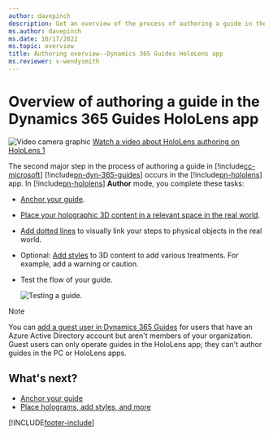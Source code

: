 ```yaml
---
author: davepinch
description: Get an overview of the process of authoring a guide in the Microsoft Dynamics 365 Guides HoloLens app.
ms.author: davepinch
ms.date: 10/17/2022
ms.topic: overview
title: Authoring overview--Dynamics 365 Guides HoloLens app
ms.reviewer: v-wendysmith
---
```


# Overview of authoring a guide in the Dynamics 365 Guides HoloLens app

![Video camera graphic](media/video-camera.PNG "Video camera graphic") [Watch a video about HoloLens authoring on HoloLens 1](https://aka.ms/hololensauthor)

The second major step in the process of authoring a guide in [!include[cc-microsoft](../includes/cc-microsoft.md)] [!include[pn-dyn-365-guides](../includes/pn-dyn-365-guides.md)] occurs in the [!include[pn-hololens](../includes/pn-hololens.md)] app. In [!include[pn-hololens](../includes/pn-hololens.md)] **Author** mode, you complete these tasks:

- [Anchor your guide](hololens-app-anchor.md).

- [Place your holographic 3D content in a relevant space in the real world](hololens-app-place-holograms.md).

- [Add dotted lines](hololens-app-dotted-line.md) to visually link your steps to physical objects in the real world.

- Optional: [Add styles](hololens-app-styles.md) to 3D content to add various treatments. For example, add a warning or caution.

- Test the flow of your guide.

    ![Testing a guide.](media/test-your-guide.PNG "Testing a guide")
    
> [!NOTE]
> You can [add a guest user in Dynamics 365 Guides](admin-add-guest-user.md) for users that have an Azure Active Directory account but aren't members of your organization. Guest users can only operate guides in the HoloLens app; they can't author guides in the PC or HoloLens apps.

## What's next?

- [Anchor your guide](hololens-app-anchor.md)
- [Place holograms, add styles, and more](hololens-app-orientation.md)


[!INCLUDE[footer-include](../includes/footer-banner.md)]
